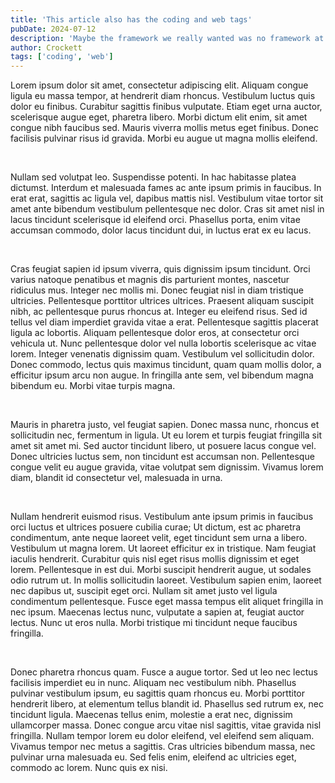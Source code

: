 ```yaml
---
title: 'This article also has the coding and web tags'
pubDate: 2024-07-12
description: 'Maybe the framework we really wanted was no framework at all'
author: Crockett
tags: ['coding', 'web']
---
```


Lorem ipsum dolor sit amet, consectetur adipiscing elit. Aliquam congue ligula eu massa tempor, at hendrerit diam rhoncus. Vestibulum luctus quis dolor eu finibus. Curabitur sagittis finibus vulputate. Etiam eget urna auctor, scelerisque augue eget, pharetra libero. Morbi dictum elit enim, sit amet congue nibh faucibus sed. Mauris viverra mollis metus eget finibus. Donec facilisis pulvinar risus id gravida. Morbi eu augue ut magna mollis eleifend. <p>&nbsp;</p>  

Nullam sed volutpat leo. Suspendisse potenti. In hac habitasse platea dictumst. Interdum et malesuada fames ac ante ipsum primis in faucibus. In erat erat, sagittis ac ligula vel, dapibus mattis nisl. Vestibulum vitae tortor sit amet ante bibendum vestibulum pellentesque nec dolor. Cras sit amet nisl in lacus tincidunt scelerisque id eleifend orci. Phasellus porta, enim vitae accumsan commodo, dolor lacus tincidunt dui, in luctus erat ex eu lacus. <p>&nbsp;</p>  

Cras feugiat sapien id ipsum viverra, quis dignissim ipsum tincidunt. Orci varius natoque penatibus et magnis dis parturient montes, nascetur ridiculus mus. Integer nec mollis mi. Donec feugiat nisl in diam tristique ultricies. Pellentesque porttitor ultrices ultrices. Praesent aliquam suscipit nibh, ac pellentesque purus rhoncus at. Integer eu eleifend risus. Sed id tellus vel diam imperdiet gravida vitae a erat. Pellentesque sagittis placerat ligula ac lobortis. Aliquam pellentesque dolor eros, at consectetur orci vehicula ut. Nunc pellentesque dolor vel nulla lobortis scelerisque ac vitae lorem. Integer venenatis dignissim quam. Vestibulum vel sollicitudin dolor. Donec commodo, lectus quis maximus tincidunt, quam quam mollis dolor, a efficitur ipsum arcu non augue. In fringilla ante sem, vel bibendum magna bibendum eu. Morbi vitae turpis magna. <p>&nbsp;</p>  

Mauris in pharetra justo, vel feugiat sapien. Donec massa nunc, rhoncus et sollicitudin nec, fermentum in ligula. Ut eu lorem et turpis feugiat fringilla sit amet sit amet mi. Sed auctor tincidunt libero, ut posuere lacus congue vel. Donec ultricies luctus sem, non tincidunt est accumsan non. Pellentesque congue velit eu augue gravida, vitae volutpat sem dignissim. Vivamus lorem diam, blandit id consectetur vel, malesuada in urna. <p>&nbsp;</p>  

Nullam hendrerit euismod risus. Vestibulum ante ipsum primis in faucibus orci luctus et ultrices posuere cubilia curae; Ut dictum, est ac pharetra condimentum, ante neque laoreet velit, eget tincidunt sem urna a libero. Vestibulum ut magna lorem. Ut laoreet efficitur ex in tristique. Nam feugiat iaculis hendrerit. Curabitur quis nisl eget risus mollis dignissim et eget lorem. Pellentesque in est dui. Morbi suscipit hendrerit augue, ut sodales odio rutrum ut. In mollis sollicitudin laoreet. Vestibulum sapien enim, laoreet nec dapibus ut, suscipit eget orci. Nullam sit amet justo vel ligula condimentum pellentesque. Fusce eget massa tempus elit aliquet fringilla in nec ipsum. Maecenas lectus nunc, vulputate a sapien at, feugiat auctor lectus. Nunc ut eros nulla. Morbi tristique mi tincidunt neque faucibus fringilla. <p>&nbsp;</p>  

Donec pharetra rhoncus quam. Fusce a augue tortor. Sed ut leo nec lectus facilisis imperdiet eu in nunc. Aliquam nec vestibulum nibh. Phasellus pulvinar vestibulum ipsum, eu sagittis quam rhoncus eu. Morbi porttitor hendrerit libero, at elementum tellus blandit id. Phasellus sed rutrum ex, nec tincidunt ligula. Maecenas tellus enim, molestie a erat nec, dignissim ullamcorper massa. Donec congue arcu vitae nisl sagittis, vitae gravida nisl fringilla. Nullam tempor lorem eu dolor eleifend, vel eleifend sem aliquam. Vivamus tempor nec metus a sagittis. Cras ultricies bibendum massa, nec pulvinar urna malesuada eu. Sed felis enim, eleifend ac ultricies eget, commodo ac lorem. Nunc quis ex nisi. <p>&nbsp;</p>  